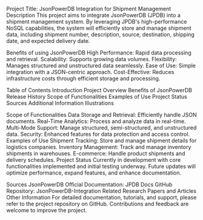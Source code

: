 Project Title: JsonPowerDB Integration for Shipment Management
Description
This project aims to integrate JsonPowerDB (JPDB) into a shipment management system. By leveraging JPDB's high-performance NoSQL capabilities, the system will efficiently store and manage shipment data, including shipment number, description, source, destination, shipping date, and expected delivery date.

Benefits of using JsonPowerDB
High Performance: Rapid data processing and retrieval.
Scalability: Supports growing data volumes.
Flexibility: Manages structured and unstructured data seamlessly.
Ease of Use: Simple integration with a JSON-centric approach.
Cost-Effective: Reduces infrastructure costs through efficient storage and processing.

Table of Contents
Introduction
Project Overview
Benefits of JsonPowerDB
Release History
Scope of Functionalities
Examples of Use
Project Status
Sources
Additional Information
Illustrations

Scope of Functionalities
Data Storage and Retrieval: Efficiently handle JSON documents.
Real-Time Analytics: Process and analyze data in real-time.
Multi-Mode Support: Manage structured, semi-structured, and unstructured data.
Security: Enhanced features for data protection and access control.
Examples of Use
Shipment Tracking: Store and manage shipment details for logistics companies.
Inventory Management: Track and manage inventory shipments in warehouses.
E-commerce: Handle product shipments and delivery schedules.
Project Status
Currently in development with core functionalities implemented and initial testing underway. Future updates will optimize performance, expand features, and enhance documentation.

Sources
JsonPowerDB Official Documentation: JPDB Docs
GitHub Repository: JsonPowerDB-Integration
Related Research Papers and Articles
Other Information
For detailed documentation, tutorials, and support, please refer to the project repository on GitHub. Contributions and feedback are welcome to improve the project.
